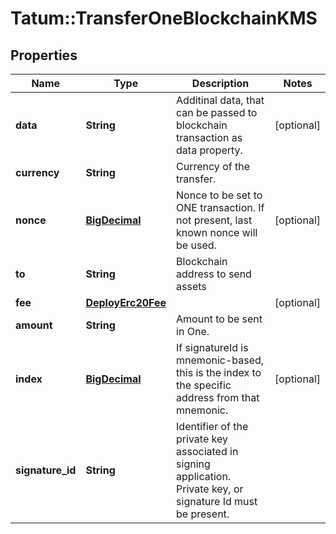 # Tatum::TransferOneBlockchainKMS

## Properties
Name | Type | Description | Notes
------------ | ------------- | ------------- | -------------
**data** | **String** | Additinal data, that can be passed to blockchain transaction as data property. | [optional] 
**currency** | **String** | Currency of the transfer. | 
**nonce** | [**BigDecimal**](BigDecimal.md) | Nonce to be set to ONE transaction. If not present, last known nonce will be used. | [optional] 
**to** | **String** | Blockchain address to send assets | 
**fee** | [**DeployErc20Fee**](DeployErc20Fee.md) |  | [optional] 
**amount** | **String** | Amount to be sent in One. | 
**index** | [**BigDecimal**](BigDecimal.md) | If signatureId is mnemonic-based, this is the index to the specific address from that mnemonic. | [optional] 
**signature_id** | **String** | Identifier of the private key associated in signing application. Private key, or signature Id must be present. | 

